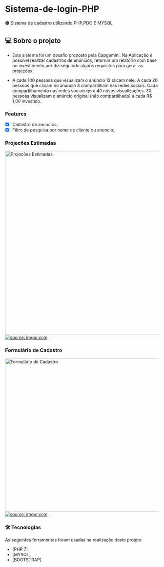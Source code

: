 # Sistema-de-login-PHP
🟠 Sistema de cadastro utilizando PHP,PDO E MYSQL 

## 💻 Sobre o projeto

- Este sistema foi um desafio proposto pela Capgemini. Na Aplicação é possível realizar cadastros de anúncios, retornar um relatório com base no investimento por dia seguindo alguns requisitos para gerar as projeções:

- A cada 100 pessoas que visualizam o anúncio 12 clicam nele.
A cada 20 pessoas que clicam no anúncio 3 compartilham nas redes sociais.
Cada compartilhamento nas redes sociais gera 40 novas visualizações.
30 pessoas visualizam o anúncio original (não compartilhado) a cada R$ 1,00 investido.

### Features

- [x] Cadastro de anuncios;
- [x] Filtro de pesquisa por nome de cliente ou anuncio;

### Projecões Estimadas

   <img alt="Projecões Estimadas" width="600px" src="">
   <a href="https://imgur.com/GeTelk7"><img src="https://i.imgur.com/GeTelk7.png" title="source: imgur.com" /></a>

### Formulário de Cadastro
   <img alt="Formulário de Cadastro" width="600px" height="500px" src="">
   <a href="https://imgur.com/m5UEasC"><img src="https://i.imgur.com/m5UEasC.png" title="source: imgur.com" /></a>
    
### 🛠 Tecnologias

As seguintes ferramentas foram usadas na realização deste projeto:

- [PHP 7]
- [MYSQL]
- [BOOTSTRAP]

